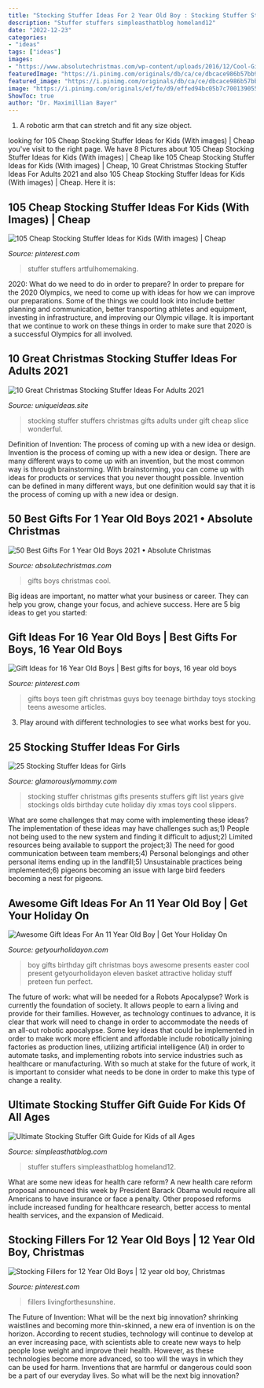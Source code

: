 ```yaml
---
title: "Stocking Stuffer Ideas For 2 Year Old Boy : Stocking Stuffer Stuffers Christmas Gifts Adults Under Gift Cheap Slice Wonderful"
description: "Stuffer stuffers simpleasthatblog homeland12"
date: "2022-12-23"
categories:
- "ideas"
tags: ["ideas"]
images:
- "https://www.absolutechristmas.com/wp-content/uploads/2016/12/Cool-Gifts-for-1-Year-Old-Boys-Top-Gifts-for-One-Year-Old-Boys.jpg"
featuredImage: "https://i.pinimg.com/originals/db/ca/ce/dbcace986b57bb9f765a045201b5c8c8.jpg"
featured_image: "https://i.pinimg.com/originals/db/ca/ce/dbcace986b57bb9f765a045201b5c8c8.jpg"
image: "https://i.pinimg.com/originals/ef/fe/d9/effed94bc05b7c7001390552bb5ba591.jpg"
ShowToc: true
author: "Dr. Maximillian Bayer"
---
```



1. A robotic arm that can stretch and fit any size object.

	

		
looking for 105 Cheap Stocking Stuffer Ideas for Kids (With images) | Cheap you've visit to the right page. We have 8 Pictures about 105 Cheap Stocking Stuffer Ideas for Kids (With images) | Cheap like 105 Cheap Stocking Stuffer Ideas for Kids (With images) | Cheap, 10 Great Christmas Stocking Stuffer Ideas For Adults 2021 and also 105 Cheap Stocking Stuffer Ideas for Kids (With images) | Cheap. Here it is:
		
    
## 105 Cheap Stocking Stuffer Ideas For Kids (With Images) | Cheap

<img loading=lazy src="https://i.pinimg.com/736x/bf/9f/74/bf9f746d8e6b9e5cd4ecfd72a807bdbd.jpg" onerror="this.onerror=null;this.src='https://tse1.mm.bing.net/th?id=OIP.dmXDVPu0P69CaLPt_yYoDwHaPj&amp;pid=15.1';" alt="105 Cheap Stocking Stuffer Ideas for Kids (With images) | Cheap">

_Source: pinterest.com_

>stuffer stuffers artfulhomemaking. 

	

2020: What do we need to do in order to prepare?
In order to prepare for the 2020 Olympics, we need to come up with ideas for how we can improve our preparations. Some of the things we could look into include better planning and communication, better transporting athletes and equipment, investing in infrastructure, and improving our Olympic village. It is important that we continue to work on these things in order to make sure that 2020 is a successful Olympics for all involved.

    
## 10 Great Christmas Stocking Stuffer Ideas For Adults 2021

<img loading=lazy src="https://www.uniqueideas.site/wp-content/uploads/gifts-and-stocking-stuffers-for-25-and-under-a-slice-of-style-2.jpg" onerror="this.onerror=null;this.src='https://tse3.mm.bing.net/th?id=OIP.-9nsZ7YU7Df46cZnl0GsbAHaNK&amp;pid=15.1';" alt="10 Great Christmas Stocking Stuffer Ideas For Adults 2021">

_Source: uniqueideas.site_

>stocking stuffer stuffers christmas gifts adults under gift cheap slice wonderful. 

	

Definition of Invention: The process of coming up with a new idea or design.
Invention is the process of coming up with a new idea or design. There are many different ways to come up with an invention, but the most common way is through brainstorming. With brainstorming, you can come up with ideas for products or services that you never thought possible. Invention can be defined in many different ways, but one definition would say that it is the process of coming up with a new idea or design.

    
## 50 Best Gifts For 1 Year Old Boys 2021 • Absolute Christmas

<img loading=lazy src="https://www.absolutechristmas.com/wp-content/uploads/2016/12/Cool-Gifts-for-1-Year-Old-Boys-Top-Gifts-for-One-Year-Old-Boys.jpg" onerror="this.onerror=null;this.src='https://tse2.mm.bing.net/th?id=OIP.ThYnK5ZhavuIsXlQWhSh1wHaLG&amp;pid=15.1';" alt="50 Best Gifts For 1 Year Old Boys 2021 • Absolute Christmas">

_Source: absolutechristmas.com_

>gifts boys christmas cool. 

	

Big ideas are important, no matter what your business or career. They can help you grow, change your focus, and achieve success. Here are 5 big ideas to get you started: 

    
## Gift Ideas For 16 Year Old Boys | Best Gifts For Boys, 16 Year Old Boys

<img loading=lazy src="https://i.pinimg.com/originals/db/ca/ce/dbcace986b57bb9f765a045201b5c8c8.jpg" onerror="this.onerror=null;this.src='https://tse1.mm.bing.net/th?id=OIP.4nqKSF3Ks23WHXqsfF2GKAHaJ4&amp;pid=15.1';" alt="Gift Ideas for 16 Year Old Boys | Best gifts for boys, 16 year old boys">

_Source: pinterest.com_

>gifts boys teen gift christmas guys boy teenage birthday toys stocking teens awesome articles. 

	

3. Play around with different technologies to see what works best for you. 

    
## 25 Stocking Stuffer Ideas For Girls

<img loading=lazy src="http://glamorouslymommy.com/wp-content/uploads/2014/11/25-Stocking-Stuffer-Ideas-for-Girls-682x1024.jpg" onerror="this.onerror=null;this.src='https://tse3.mm.bing.net/th?id=OIP.e_m_v-C90R3id3s7gunM-QHaLH&amp;pid=15.1';" alt="25 Stocking Stuffer Ideas for Girls">

_Source: glamorouslymommy.com_

>stocking stuffer christmas gifts presents stuffers gift list years give stockings olds birthday cute holiday diy xmas toys cool slippers. 

	

What are some challenges that may come with implementing these ideas?
The implementation of these ideas may have challenges such as;1) People not being used to the new system and finding it difficult to adjust;2) Limited resources being available to support the project;3) The need for good communication between team members;4) Personal belongings and other personal items ending up in the landfill;5) Unsustainable practices being implemented;6) pigeons becoming an issue with large bird feeders becoming a nest for pigeons.

    
## Awesome Gift Ideas For An 11 Year Old Boy | Get Your Holiday On

<img loading=lazy src="https://i0.wp.com/www.GETYOURHOLIDAYON.com/wp-content/uploads/2017/05/Awesome-Gift-Ideas-For-An-11-Year-Old-Boy-333x500.jpg?resize=500%2C750" onerror="this.onerror=null;this.src='https://tse4.mm.bing.net/th?id=OIP.X3gcfXnPbmOClVcFb7FkTAHaLH&amp;pid=15.1';" alt="Awesome Gift Ideas For An 11 Year Old Boy | Get Your Holiday On">

_Source: getyourholidayon.com_

>boy gifts birthday gift christmas boys awesome presents easter cool present getyourholidayon eleven basket attractive holiday stuff preteen fun perfect. 

	

The future of work: what will be needed for a Robots Apocalypse?
Work is currently the foundation of society. It allows people to earn a living and provide for their families. However, as technology continues to advance, it is clear that work will need to change in order to accommodate the needs of an all-out robotic apocalypse. Some key ideas that could be implemented in order to make work more efficient and affordable include robotically joining factories as production lines, utilizing artificial intelligence (AI) in order to automate tasks, and implementing robots into service industries such as healthcare or manufacturing. With so much at stake for the future of work, it is important to consider what needs to be done in order to make this type of change a reality.

    
## Ultimate Stocking Stuffer Gift Guide For Kids Of All Ages

<img loading=lazy src="https://simpleasthatblog.com/wp-content/uploads/2014/12/stocking-stuffers-tween-girl.jpg" onerror="this.onerror=null;this.src='https://tse2.mm.bing.net/th?id=OIP.hBUZddurKR94lqxMSqgByAHaUi&amp;pid=15.1';" alt="Ultimate Stocking Stuffer Gift Guide for Kids of all Ages">

_Source: simpleasthatblog.com_

>stuffer stuffers simpleasthatblog homeland12. 

	

What are some new ideas for health care reform?
A new health care reform proposal announced this week by President Barack Obama would require all Americans to have insurance or face a penalty. Other proposed reforms include increased funding for healthcare research, better access to mental health services, and the expansion of Medicaid.

    
## Stocking Fillers For 12 Year Old Boys | 12 Year Old Boy, Christmas

<img loading=lazy src="https://i.pinimg.com/originals/ef/fe/d9/effed94bc05b7c7001390552bb5ba591.jpg" onerror="this.onerror=null;this.src='https://tse1.mm.bing.net/th?id=OIP._EHbDZsJKga9LAZBrV5vUAHaLG&amp;pid=15.1';" alt="Stocking Fillers for 12 Year Old Boys | 12 year old boy, Christmas">

_Source: pinterest.com_

>fillers livingforthesunshine. 

	

The Future of Invention: What will be the next big innovation?
shrinking waistlines and becoming more thin-skinned, a new era of invention is on the horizon. According to recent studies, technology will continue to develop at an ever increasing pace, with scientists able to create new ways to help people lose weight and improve their health. 
However, as these technologies become more advanced, so too will the ways in which they can be used for harm. Inventions that are harmful or dangerous could soon be a part of our everyday lives. So what will be the next big innovation?

